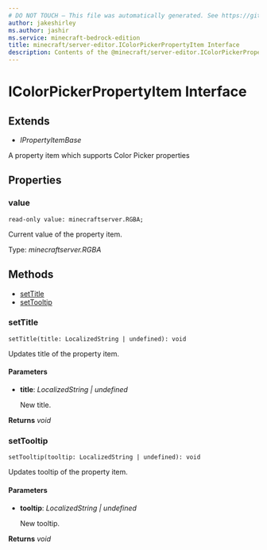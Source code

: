```yaml
---
# DO NOT TOUCH — This file was automatically generated. See https://github.com/mojang/minecraftapidocsgenerator to modify descriptions, examples, etc.
author: jakeshirley
ms.author: jashir
ms.service: minecraft-bedrock-edition
title: minecraft/server-editor.IColorPickerPropertyItem Interface
description: Contents of the @minecraft/server-editor.IColorPickerPropertyItem class.
---
```

# IColorPickerPropertyItem Interface

## Extends
- *IPropertyItemBase*

A property item which supports Color Picker properties

## Properties

### **value**
`read-only value: minecraftserver.RGBA;`

Current value of the property item.

Type: *minecraftserver.RGBA*

## Methods
- [setTitle](#settitle)
- [setTooltip](#settooltip)

### **setTitle**
`
setTitle(title: LocalizedString | undefined): void
`

Updates title of the property item.

#### **Parameters**
- **title**: *LocalizedString | undefined*
  
  New title.

**Returns** *void*

### **setTooltip**
`
setTooltip(tooltip: LocalizedString | undefined): void
`

Updates tooltip of the property item.

#### **Parameters**
- **tooltip**: *LocalizedString | undefined*
  
  New tooltip.

**Returns** *void*
